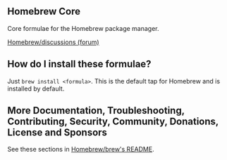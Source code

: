 ## Homebrew Core

Core formulae for the Homebrew package manager.

 [Homebrew/discussions (forum)](https://github.com/orgs/Homebrew/discussions)

## How do I install these formulae?

Just `brew install <formula>`. This is the default tap for Homebrew and is installed by default.

## More Documentation, Troubleshooting, Contributing, Security, Community, Donations, License and Sponsors

See these sections in [Homebrew/brew's README](https://github.com/Homebrew/brew#homebrew).

